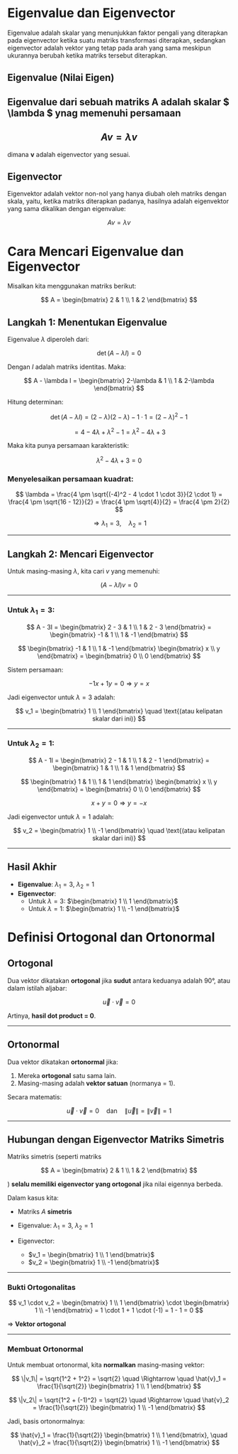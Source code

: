 # Eigenvalue dan Eigenvector

Eigenvalue adalah skalar yang menunjukkan faktor pengali yang diterapkan pada eigenvector ketika suatu matriks transformasi diterapkan, sedangkan eigenvector adalah vektor yang tetap pada arah yang sama meskipun ukurannya berubah ketika matriks tersebut diterapkan.

## Eigenvalue (Nilai Eigen)

Eigenvalue dari sebuah matriks A adalah skalar 
$ \lambda $
ynag memenuhi persamaan
---
$$ Av = \lambda v $$
---
dimana **v** adalah eigenvector yang sesuai.

## Eigenvector
Eigenvektor adalah vektor non-nol yang hanya diubah oleh matriks dengan skala, yaitu, ketika matriks diterapkan padanya, hasilnya adalah eigenvektor yang sama dikalikan dengan eigenvalue:


$$ Av = \lambda v $$

# Cara Mencari Eigenvalue dan Eigenvector

Misalkan kita menggunakan matriks berikut:

$$
A = \begin{bmatrix} 2 & 1 \\ 1 & 2 \end{bmatrix}
$$

## Langkah 1: Menentukan Eigenvalue

Eigenvalue $\lambda$ diperoleh dari:

$$
\det(A - \lambda I) = 0
$$

Dengan $I$ adalah matriks identitas. Maka:

$$
A - \lambda I = \begin{bmatrix} 2-\lambda & 1 \\ 1 & 2-\lambda \end{bmatrix}
$$

Hitung determinan:

$$
\det(A - \lambda I) = (2 - \lambda)(2 - \lambda) - 1 \cdot 1 = (2 - \lambda)^2 - 1
$$

$$
= 4 - 4\lambda + \lambda^2 - 1 = \lambda^2 - 4\lambda + 3
$$

Maka kita punya persamaan karakteristik:

$$
\lambda^2 - 4\lambda + 3 = 0
$$

###  Menyelesaikan persamaan kuadrat:

$$
\lambda = \frac{4 \pm \sqrt{(-4)^2 - 4 \cdot 1 \cdot 3}}{2 \cdot 1}
= \frac{4 \pm \sqrt{16 - 12}}{2}
= \frac{4 \pm \sqrt{4}}{2}
= \frac{4 \pm 2}{2}
$$

$$
\Rightarrow \lambda_1 = 3, \quad \lambda_2 = 1
$$

---

## Langkah 2: Mencari Eigenvector

Untuk masing-masing $\lambda$, kita cari $v$ yang memenuhi:

$$
(A - \lambda I)v = 0
$$

---

### Untuk $\lambda_1 = 3$:

$$
A - 3I = \begin{bmatrix} 2 - 3 & 1 \\ 1 & 2 - 3 \end{bmatrix}
= \begin{bmatrix} -1 & 1 \\ 1 & -1 \end{bmatrix}
$$

$$
\begin{bmatrix} -1 & 1 \\ 1 & -1 \end{bmatrix} \begin{bmatrix} x \\ y \end{bmatrix}
= \begin{bmatrix} 0 \\ 0 \end{bmatrix}
$$

Sistem persamaan:

$$
-1x + 1y = 0 \Rightarrow y = x
$$

Jadi eigenvector untuk $\lambda = 3$ adalah:

$$
v_1 = \begin{bmatrix} 1 \\ 1 \end{bmatrix}
\quad \text{(atau kelipatan skalar dari ini)}
$$

---

### Untuk $\lambda_2 = 1$:

$$
A - 1I = \begin{bmatrix} 2 - 1 & 1 \\ 1 & 2 - 1 \end{bmatrix}
= \begin{bmatrix} 1 & 1 \\ 1 & 1 \end{bmatrix}
$$

$$
\begin{bmatrix} 1 & 1 \\ 1 & 1 \end{bmatrix} \begin{bmatrix} x \\ y \end{bmatrix}
= \begin{bmatrix} 0 \\ 0 \end{bmatrix}
$$

$$
x + y = 0 \Rightarrow y = -x
$$

Jadi eigenvector untuk $\lambda = 1$ adalah:

$$
v_2 = \begin{bmatrix} 1 \\ -1 \end{bmatrix}
\quad \text{(atau kelipatan skalar dari ini)}
$$

---

## Hasil Akhir

* **Eigenvalue**: $\lambda_1 = 3$, $\lambda_2 = 1$
* **Eigenvector**:
  * Untuk $\lambda = 3$: $\begin{bmatrix} 1 \\ 1 \end{bmatrix}$
  * Untuk $\lambda = 1$: $\begin{bmatrix} 1 \\ -1 \end{bmatrix}$


# Definisi Ortogonal dan Ortonormal

## Ortogonal

Dua vektor dikatakan **ortogonal** jika **sudut** antara keduanya adalah 90°, atau dalam istilah aljabar:

$$
\vec{u} \cdot \vec{v} = 0
$$

Artinya, **hasil dot product = 0**.

---

## Ortonormal

Dua vektor dikatakan **ortonormal** jika:

1. Mereka **ortogonal** satu sama lain.
2. Masing-masing adalah **vektor satuan** (normanya = 1).

Secara matematis:

$$
\vec{u} \cdot \vec{v} = 0 \quad \text{dan} \quad \|\vec{u}\| = \|\vec{v}\| = 1
$$

---

## Hubungan dengan Eigenvector Matriks Simetris

Matriks simetris (seperti matriks 

$$
A = \begin{bmatrix} 2 & 1 \\ 1 & 2 \end{bmatrix}
$$ 

) **selalu memiliki eigenvector yang ortogonal** jika nilai eigennya berbeda.

Dalam kasus kita:

* Matriks $A$ **simetris**
* Eigenvalue: $\lambda_1 = 3$, $\lambda_2 = 1$
* Eigenvector:

  * $v_1 = \begin{bmatrix} 1 \\ 1 \end{bmatrix}$
  * $v_2 = \begin{bmatrix} 1 \\ -1 \end{bmatrix}$

---

### Bukti Ortogonalitas

$$
v_1 \cdot v_2 = \begin{bmatrix} 1 \\ 1 \end{bmatrix} \cdot \begin{bmatrix} 1 \\ -1 \end{bmatrix}
= 1 \cdot 1 + 1 \cdot (-1) = 1 - 1 = 0
$$

$\Rightarrow$ **Vektor ortogonal**

---

### Membuat Ortonormal

Untuk membuat ortonormal, kita **normalkan** masing-masing vektor:

$$
\|v_1\| = \sqrt{1^2 + 1^2} = \sqrt{2}
\quad \Rightarrow \quad
\hat{v}_1 = \frac{1}{\sqrt{2}} \begin{bmatrix} 1 \\ 1 \end{bmatrix}
$$

$$
\|v_2\| = \sqrt{1^2 + (-1)^2} = \sqrt{2}
\quad \Rightarrow \quad
\hat{v}_2 = \frac{1}{\sqrt{2}} \begin{bmatrix} 1 \\ -1 \end{bmatrix}
$$

Jadi, basis ortonormalnya:

$$
\hat{v}_1 = \frac{1}{\sqrt{2}} \begin{bmatrix} 1 \\ 1 \end{bmatrix},
\quad
\hat{v}_2 = \frac{1}{\sqrt{2}} \begin{bmatrix} 1 \\ -1 \end{bmatrix}
$$